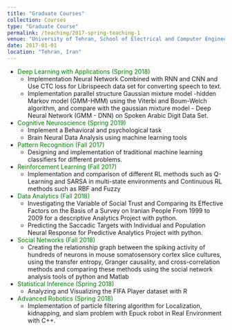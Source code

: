 ```yaml
---
title: "Graduate Courses"
collection: Courses
type: "Graduate Course"
permalink: /teaching/2017-spring-teaching-1
venue: "University of Tehran, School of Electrical and Computer Engineering"
date: 2017-01-01
location: "Tehran, Iran"
---
```

* <font color="green">Deep Learning with Applications (Spring 2018) </font> 
	* Implementation Neural Network Combined with RNN and CNN and Use CTC loss for Librispeech data set for converting speech to text.
	* Implementation parallel structure Gaussian mixture model -hidden Markov model (GMM-HMM) using the Viterbi and Boum-Welch algorithm, and compare with the gaussian mixture model - Deep Neural Network (GMM - DNN) on Spoken Arabic Digit Data Set.
* <font color="green">Cognitive Neuroscience (Spring 2019)</font> 
	* Implement a Behavioral and psychological task
	* Brain Neural Data Analysis using machine learning tools
* <font color="green">Pattern Recognition (Fall 2017)</font> 
	* Designing and implementation of traditional machine learning classifiers for different problems.
* <font color="green">Reinforcement Learning (Fall 2017)</font>  
	* Implementation and comparison of different RL methods such as Q-Learning and SARSA in multi-state environments and Continuous RL methods such as RBF and Fuzzy
* <font color="green">Data Analytics (Fall 2018)</font>  
	* Investigating the Variable of Social Trust and Comparing its Effective Factors on the Basis of a Survey on Iranian People From 1999 to 2009 for a descriptive Analytics Project with python.
	* Predicting the Saccadic Targets with Individual and Population Neural Response for Predictive Analytics Project with python. 
* <font color="green">Social Networks (Fall 2018)</font> 
	* Creating the relationship graph between the spiking activity of hundreds of neurons in mouse somatosensory cortex slice cultures, using the transfer entropy, Granger causality, and cross-correlation methods and comparing these methods using the social network analysis tools of python and Matlab
* <font color="green">Statistical Inference (Spring 2018) </font>
	* Analyzing and Visualizing the FIFA Player dataset with R
* <font color="green">Advanced Robotics (Spring 2018) </font> 
	* Implementation of particle filtering algorithm for Localization, kidnapping, and slam problem with Epuck robot in Real Environment with C++.

